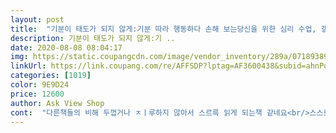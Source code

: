 ```yaml
---
layout: post 
title:  "기분이 태도가 되지 않게:기분 따라 행동하다 손해 보는당신을 위한 심리 수업, 갤리온" 
description: 기분이 태도가 되지 않게:기 ..
date: 2020-08-08 08:04:17 
img: https://static.coupangcdn.com/image/vendor_inventory/289a/071893893b2c8366569b3ee016034966046bc328ad4b6df3f592867c16b6.jpg 
linkUrl: https://link.coupang.com/re/AFFSDP?lptag=AF3600438&subid=ahnPublicAsk&pageKey=1761065459&itemId=2999409152&vendorItemId=70987664313&traceid=V0-113-8e9f68e2bcfa4460 
categories: [1019] 
color: 9E9D24 
price: 12600 
author: Ask View Shop 
cont:  "다른책들의 비해 두껍거나 ㅈㅣ루하지 않아서 스르륵 읽게 되는책 같네요<br/>스스로에게 도움이 될수있는 지침서<br/>요즘 신경이 예민했는데 스치다 이책을 보게되어 구입했어요<br/>" 
---
```

